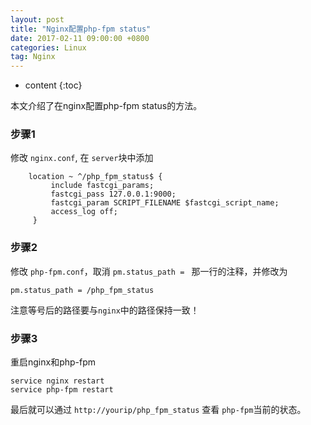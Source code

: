 ```yaml
---
layout: post
title: "Nginx配置php-fpm status"
date: 2017-02-11 09:00:00 +0800 
categories: Linux
tag: Nginx
---
```

* content
{:toc}

本文介绍了在nginx配置php-fpm status的方法。

###  步骤1

修改 ```nginx.conf```, 在 ```server```块中添加
``` shell
    location ~ ^/php_fpm_status$ {
         include fastcgi_params;
         fastcgi_pass 127.0.0.1:9000;
         fastcgi_param SCRIPT_FILENAME $fastcgi_script_name;
         access_log off;
     }
```

<!-- more -->

### 步骤2
修改 ```php-fpm.conf```，取消 ```pm.status_path = ``` 那一行的注释，并修改为

``` shell
pm.status_path = /php_fpm_status
```

注意等号后的路径要与```nginx```中的路径保持一致！

### 步骤3
重启nginx和php-fpm

``` shell
service nginx restart
service php-fpm restart
```

最后就可以通过 ```http://yourip/php_fpm_status``` 查看 ```php-fpm```当前的状态。


